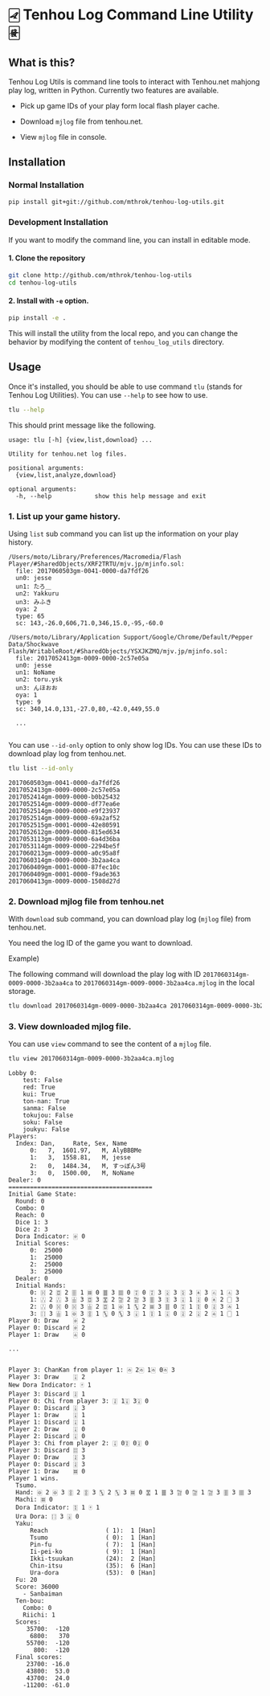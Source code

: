 # 🀐 Tenhou Log Command Line Utility 🀅

## What is this?

Tenhou Log Utils is command line tools to interact with Tenhou.net mahjong play log, written in Python.
Currently two features are available.

 - Pick up game IDs of your play form local flash player cache.

 - Download `mjlog` file from tenhou.net.

 - View `mjlog` file in console.

## Installation

### Normal Installation

```bash
pip install git+git://github.com/mthrok/tenhou-log-utils.git
```

### Development Installation

If you want to modify the command line, you can install in editable mode.

#### 1. Clone the repository

```bash
git clone http://github.com/mthrok/tenhou-log-utils
cd tenhou-log-utils
```

#### 2. Install with `-e` option.

```bash
pip install -e .
```

This will install the utility from the local repo, and you can change the behavior by modifying the content of `tenhou_log_utils` directory.


## Usage

Once it's installed, you should be able to use command `tlu` (stands for Tenhou Log Utilities).
You can use `--help` to see how to use.

```bash
tlu --help
```

This should print message like the following.

```
usage: tlu [-h] {view,list,download} ...

Utility for tenhou.net log files.

positional arguments:
  {view,list,analyze,download}

optional arguments:
  -h, --help            show this help message and exit
```

### 1. List up your game history.

Using `list` sub command you can list up the information on your play history.

```
/Users/moto/Library/Preferences/Macromedia/Flash Player/#SharedObjects/XRF2TRTU/mjv.jp/mjinfo.sol:
  file: 2017060503gm-0041-0000-da7fdf26
  un0: jesse
  un1: たろ＿
  un2: Yakkuru
  un3: みふき
  oya: 2
  type: 65
  sc: 143,-26.0,606,71.0,346,15.0,-95,-60.0

/Users/moto/Library/Application Support/Google/Chrome/Default/Pepper Data/Shockwave Flash/WritableRoot/#SharedObjects/YSXJKZMQ/mjv.jp/mjinfo.sol:
  file: 2017052413gm-0009-0000-2c57e05a
  un0: jesse
  un1: NoName
  un2: toru.ysk
  un3: んほおお
  oya: 1
  type: 9
  sc: 340,14.0,131,-27.0,80,-42.0,449,55.0
  
  ...
  
```

You can use `--id-only` option to only show log IDs. You can use these IDs to download play log from tenhou.net.

```bash
tlu list --id-only
```

```
2017060503gm-0041-0000-da7fdf26
2017052413gm-0009-0000-2c57e05a
2017052414gm-0009-0000-b0b25432
2017052514gm-0009-0000-df77ea6e
2017052514gm-0009-0000-e9f23937
2017052514gm-0009-0000-69a2af52
2017052515gm-0001-0000-42e80591
2017052612gm-0009-0000-815ed634
2017053113gm-0009-0000-6a4d36ba
2017053114gm-0009-0000-2294be5f
2017060213gm-0009-0000-a0c95a8f
2017060314gm-0009-0000-3b2aa4ca
2017060409gm-0001-0000-87fec10c
2017060409gm-0001-0000-f9ade363
2017060413gm-0009-0000-1508d27d
```


### 2. Download mjlog file from tenhou.net

With `download` sub command, you can download play log (`mjlog` file) from tenhou.net.

You need the log ID of the game you want to download.

Example)

The following command will download the play log with ID `2017060314gm-0009-0000-3b2aa4ca` to `2017060314gm-0009-0000-3b2aa4ca.mjlog` in the local storage.

```bash
tlu download 2017060314gm-0009-0000-3b2aa4ca 2017060314gm-0009-0000-3b2aa4ca.mjlog
```


### 3. View downloaded mjlog file.

You can use `view` command to see the content of a `mjlog` file.

```bash
tlu view 2017060314gm-0009-0000-3b2aa4ca.mjlog
```

```
Lobby 0:
    test: False
    red: True
    kui: True
    ton-nan: True
    sanma: False
    tokujou: False
    soku: False
    joukyu: False
Players:
  Index: Dan,     Rate, Sex, Name
      0:   7,  1601.97,   M, AlyBBBMe
      1:   3,  1558.81,   M, jesse
      2:   0,  1484.34,   M, すっぽん3号
      3:   0,  1500.00,   M, NoName
Dealer: 0
========================================
Initial Game State:
  Round: 0
  Combo: 0
  Reach: 0
  Dice 1: 3
  Dice 2: 3
  Dora Indicator: 🀅 0
  Initial Scores:
      0:  25000
      1:  25000
      2:  25000
      3:  25000
  Dealer: 0
  Initial Hands:
      0: 🀔 2 🀗 2 🀘 1 🀜 0 🀞 3 🀡 0 🀊 0 🀊 3 🀎 3 🀏 3 🀀 3 🀃 1 🀃 3
      1: 🀒 2 🀒 3 🀖 3 🀗 3 🀝 2 🀟 2 🀟 3 🀠 3 🀋 3 🀌 1 🀍 0 🀀 2 🀆 3
      2: 🀒 0 🀔 0 🀔 3 🀖 2 🀗 1 🀙 1 🀛 2 🀜 3 🀠 0 🀊 1 🀋 0 🀍 3 🀂 1
      3: 🀓 3 🀖 1 🀙 3 🀚 1 🀛 0 🀛 3 🀈 1 🀋 1 🀌 0 🀍 2 🀎 2 🀁 1 🀆 1
Player 0: Draw    🀅 2
Player 0: Discard 🀅 2
Player 1: Draw    🀁 0

...


Player 3: ChanKan from player 1: 🀂 2🀂 1🀂 0🀂 3
Player 3: Draw    🀌 2
New Dora Indicator: 🀄 1
Player 3: Discard 🀍 1
Player 0: Chi from player 3: 🀍 1🀌 3🀎 0
Player 0: Discard 🀉 3
Player 1: Draw    🀌 1
Player 1: Discard 🀌 1
Player 2: Draw    🀌 0
Player 2: Discard 🀌 0
Player 3: Chi from player 2: 🀌 0🀋 0🀍 0
Player 3: Discard 🀕 3
Player 0: Draw    🀍 3
Player 0: Discard 🀍 3
Player 1: Draw    🀜 0
Player 1 wins.
  Tsumo.
  Hand: 🀙 2 🀙 3 🀚 2 🀚 3 🀛 2 🀛 3 🀜 0 🀝 1 🀞 3 🀟 0 🀟 1 🀟 3 🀠 3 🀡 3
  Machi: 🀜 0
  Dora Indicator: 🀋 1 🀄 1
  Ura Dora: 🀓 3 🀈 0
  Yaku:
      Reach                ( 1):  1 [Han]
      Tsumo                ( 0):  1 [Han]
      Pin-fu               ( 7):  1 [Han]
      Ii-pei-ko            ( 9):  1 [Han]
      Ikki-tsuukan         (24):  2 [Han]
      Chin-itsu            (35):  6 [Han]
      Ura-dora             (53):  0 [Han]
  Fu: 20
  Score: 36000
    - Sanbaiman
  Ten-bou:
    Combo: 0
    Riichi: 1
  Scores:
     35700:  -120
      6800:   370
     55700:  -120
       800:  -120
  Final scores:
     23700: -16.0
     43800:  53.0
     43700:  24.0
    -11200: -61.0

```